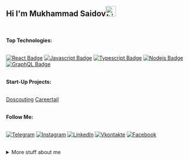 ## Hi I'm Mukhammad Saidov<img src="https://user-images.githubusercontent.com/1303154/88677602-1635ba80-d120-11ea-84d8-d263ba5fc3c0.gif" width="28px" alt="hi">

</br>
</br>
<b>Top Technologies:</b>
</br>
</br>

[![React Badge](https://img.shields.io/badge/-React-61DBFB?style=for-the-badge&labelColor=black&logo=react&logoColor=61DBFB)](#) [![Javascript Badge](https://img.shields.io/badge/-Javascript-F0DB4F?style=for-the-badge&labelColor=black&logo=javascript&logoColor=F0DB4F)](#) [![Typescript Badge](https://img.shields.io/badge/-Typescript-007acc?style=for-the-badge&labelColor=black&logo=typescript&logoColor=007acc)](#) [![Nodejs Badge](https://img.shields.io/badge/-Nodejs-3C873A?style=for-the-badge&labelColor=black&logo=node.js&logoColor=3C873A)](#) [![GraphQL Badge](https://img.shields.io/badge/-GraphQl-e535ab?style=for-the-badge&labelColor=black&logo=node.js&logoColor=e535ab)](#)

</br>
<b>Start-Up Projects:</b>
</br>
</br>

[Doscouting](https://www.doscouting.com)
[Careertail](https://www.careertail.io)
</br>
</br>

<!-- #### Follow Me: -->

<b>Follow Me:</b>
</br>
</br>

[![Telegram](https://img.shields.io/badge/-Telegram-090909?style=for-the-badge&logo=telegram&logoColor=27A0D9)](https://t.me/MukhammadSaidov)
[![Instagram](https://img.shields.io/badge/-Instagram-090909?style=for-the-badge&logo=instagram&logoColor=B4068E)](https://www.instagram.com/saidovpro_)
[![LinkedIn](https://img.shields.io/badge/-LinkedIn-090909?style=for-the-badge&logo=linkedin&logoColor=007BB6)](https://www.linkedin.com/in/mukhammad-saidov-11b77420a/)
[![Vkontakte](https://img.shields.io/badge/-Vkontakte-090909?style=for-the-badge&logo=Vk&logoColor=4F7DB3)](https://vk.com/saidov_proo)
[![Facebook](https://img.shields.io/badge/-Facebook-090909?style=for-the-badge&logo=Facebook&logoColor=1195F5)](https://m.facebook.com/profile.php?ref=bookmarks)

</br>

<details>
<summary>
  More stuff about me
</summary>

<br >

#### Github Stats

![Ipenywis's github stats](https://github-readme-stats.vercel.app/api?username=mukhammadsaidov&count_private=true&theme=tokyonight&hide=contribs,prs)

</details>

[reactplaylist]: https://www.youtube.com/watch?v=KxXXEL-k47Y&list=PLvXDmnBbOF7RnYiZvDwl2Pzcs2kfi10wd
[vscodetutorial]: https://www.youtube.com/watch?v=Bkie2ai8qeE&t=8s
[htmltutorial]: https://www.youtube.com/watch?v=VK6MXVxOsws&t=27s
[javascripttutorial]: https://www.youtube.com/watch?v=D-LHKvmX37E
